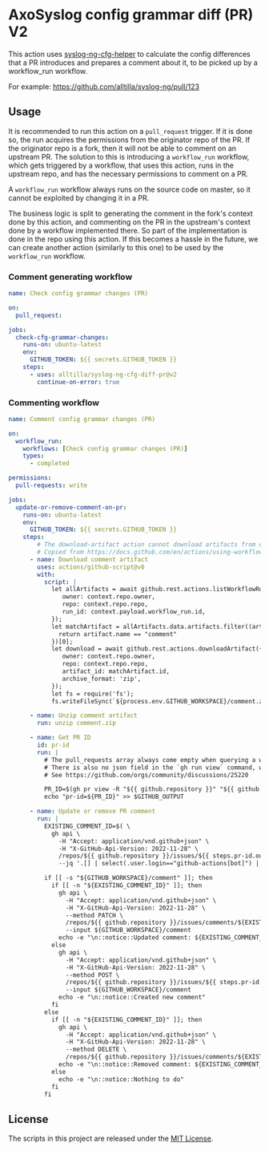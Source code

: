 # AxoSyslog config grammar diff (PR) V2

This action uses [syslog-ng-cfg-helper](https://github.com/alltilla/syslog-ng-cfg-helper) to calculate the config differences that a PR introduces and prepares a comment about it, to be picked up by a workflow_run workflow.

For example: https://github.com/alltilla/syslog-ng/pull/123

## Usage

It is recommended to run this action on a `pull_request` trigger. If it is done so, the run acquires the permissions from the originator repo of the PR. If the originator repo is a fork, then it will not be able to comment on an upstream PR. The solution to this is introducing a `workflow_run` workflow, which gets triggered by a workflow, that uses this action, runs in the upstream repo, and has the necessary permissions to comment on a PR.

A `workflow_run` workflow always runs on the source code on master, so it cannot be exploited by changing it in a PR.

The business logic is split to generating the comment in the fork's context done by this action, and commenting on the PR in the upstream's context done by a workflow implemented there. So part of the implementation is done in the repo using this action. If this becomes a hassle in the future, we can create another action (similarly to this one) to be used by the `workflow_run` workflow.


### Comment generating workflow
```yaml
name: Check config grammar changes (PR)

on:
  pull_request:

jobs:
  check-cfg-grammar-changes:
    runs-on: ubuntu-latest
    env:
      GITHUB_TOKEN: ${{ secrets.GITHUB_TOKEN }}
    steps:
      - uses: alltilla/syslog-ng-cfg-diff-pr@v2
        continue-on-error: true
```

### Commenting workflow
```yaml
name: Comment config grammar changes (PR)

on:
  workflow_run:
    workflows: [Check config grammar changes (PR)]
    types:
      - completed

permissions:
  pull-requests: write

jobs:
  update-or-remove-comment-on-pr:
    runs-on: ubuntu-latest
    env:
      GITHUB_TOKEN: ${{ secrets.GITHUB_TOKEN }}
    steps:
        # The download-artifact action cannot download artifacts from other workflows.
        # Copied from https://docs.github.com/en/actions/using-workflows/events-that-trigger-workflows#workflow_run
      - name: Download comment artifact
        uses: actions/github-script@v6
        with:
          script: |
            let allArtifacts = await github.rest.actions.listWorkflowRunArtifacts({
               owner: context.repo.owner,
               repo: context.repo.repo,
               run_id: context.payload.workflow_run.id,
            });
            let matchArtifact = allArtifacts.data.artifacts.filter((artifact) => {
              return artifact.name == "comment"
            })[0];
            let download = await github.rest.actions.downloadArtifact({
               owner: context.repo.owner,
               repo: context.repo.repo,
               artifact_id: matchArtifact.id,
               archive_format: 'zip',
            });
            let fs = require('fs');
            fs.writeFileSync(`${process.env.GITHUB_WORKSPACE}/comment.zip`, Buffer.from(download.data));

      - name: Unzip comment artifact
        run: unzip comment.zip

      - name: Get PR ID
        id: pr-id
        run: |
          # The pull_requests array always come empty when querying a workflow run's data if it is started from a fork. This might be a GitHub bug.
          # There is also no json field in the `gh run view` command, which could give us the PR ID, so we can only query it based on the fork and branch.
          # See https://github.com/orgs/community/discussions/25220

          PR_ID=$(gh pr view -R "${{ github.repository }}" "${{ github.event.workflow_run.head_repository.owner.login }}:${{ github.event.workflow_run.head_branch }}" --json "number" --jq ".number")
          echo "pr-id=${PR_ID}" >> $GITHUB_OUTPUT

      - name: Update or remove PR comment
        run: |
          EXISTING_COMMENT_ID=$( \
            gh api \
              -H "Accept: application/vnd.github+json" \
              -H "X-GitHub-Api-Version: 2022-11-28" \
              /repos/${{ github.repository }}/issues/${{ steps.pr-id.outputs.pr-id }}/comments \
              --jq '.[] | select(.user.login=="github-actions[bot]") | select(.user.type=="Bot") | select(.user.id==41898282) | select(.body | startswith("#### This Pull Request introduces config grammar changes")) | .id')

          if [[ -s "${GITHUB_WORKSPACE}/comment" ]]; then
            if [[ -n "${EXISTING_COMMENT_ID}" ]]; then
              gh api \
                -H "Accept: application/vnd.github+json" \
                -H "X-GitHub-Api-Version: 2022-11-28" \
                --method PATCH \
                /repos/${{ github.repository }}/issues/comments/${EXISTING_COMMENT_ID} \
                --input ${GITHUB_WORKSPACE}/comment
              echo -e "\n::notice::Updated comment: ${EXISTING_COMMENT_ID}"
            else
              gh api \
                -H "Accept: application/vnd.github+json" \
                -H "X-GitHub-Api-Version: 2022-11-28" \
                --method POST \
                /repos/${{ github.repository }}/issues/${{ steps.pr-id.outputs.pr-id }}/comments \
                --input ${GITHUB_WORKSPACE}/comment
              echo -e "\n::notice::Created new comment"
            fi
          else
            if [[ -n "${EXISTING_COMMENT_ID}" ]]; then
              gh api \
                -H "Accept: application/vnd.github+json" \
                -H "X-GitHub-Api-Version: 2022-11-28" \
                --method DELETE \
                /repos/${{ github.repository }}/issues/comments/${EXISTING_COMMENT_ID}
              echo -e "\n::notice::Removed comment: ${EXISTING_COMMENT_ID}"
            else
              echo -e "\n::notice::Nothing to do"
            fi
          fi
```

## License

The scripts in this project are released under the [MIT License](LICENSE).
